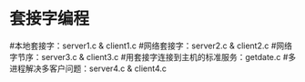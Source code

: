 # 套接字编程 #

#本地套接字：server1.c & client1.c
#网络套接字：server2.c & client2.c
#网络字节序：server3.c & client3.c
#用套接字连接到主机的标准服务：getdate.c
#多进程解决多客户问题：server4.c & client4.c

